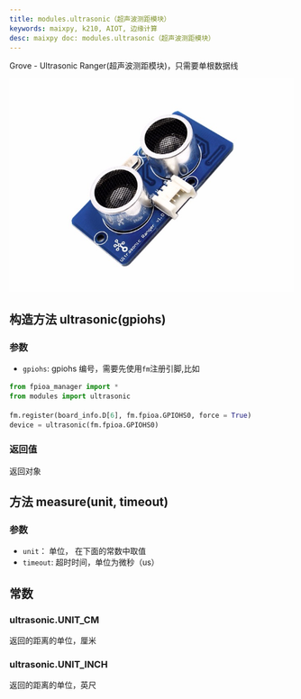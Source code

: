 ```yaml
---
title: modules.ultrasonic（超声波测距模块）
keywords: maixpy, k210, AIOT, 边缘计算
desc: maixpy doc: modules.ultrasonic（超声波测距模块）
---
```



Grove - Ultrasonic Ranger(超声波测距模块)，只需要单根数据线

<div class="grove_pic">
<img src="./../../../assets/hardware/module_grove/ultrasonic.jpg">
</div>


## 构造方法 ultrasonic(gpiohs)

### 参数

* `gpiohs`: gpiohs 编号，需要先使用`fm`注册引脚,比如

```python
from fpioa_manager import *
from modules import ultrasonic

fm.register(board_info.D[6], fm.fpioa.GPIOHS0, force = True)
device = ultrasonic(fm.fpioa.GPIOHS0)
```

### 返回值

返回对象

## 方法 measure(unit, timeout)

### 参数

* `unit`： 单位， 在下面的常数中取值
* `timeout`: 超时时间，单位为微秒（us）

## 常数

### ultrasonic.UNIT_CM

返回的距离的单位，厘米

### ultrasonic.UNIT_INCH

返回的距离的单位，英尺

